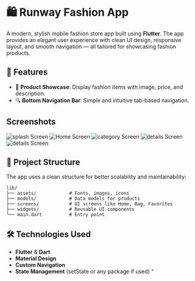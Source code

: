 # 🛍️ Runway Fashion App

A modern, stylish mobile fashion store app built using **Flutter**. The app provides an elegant user experience with clean UI design, responsive layout, and smooth navigation — all tailored for showcasing fashion products.

## 📱 Features

- 🧥 **Product Showcase**: Display fashion items with image, price, and description.
- 🔍 **Bottom Navigation Bar**: Simple and intuitive tab-based navigation.

## Screenshots

![splash Screen](assets/screenShots/splash.png)
![Home Screen](assets/screenShots/home.png)
![category Screen](assets/screenShots/category.png)
![details Screen](assets/screenShots/details.png)
![details Screen](assets/screenShots/moreDetails.png)

## 📂 Project Structure

The app uses a clean structure for better scalability and maintainability:

```
lib/
├── assets/            # Fonts, images, icons
├── models/            # Data models for products
├── screens/           # UI screens like Home, Bag, Favorites
├── widgets/           # Reusable UI components
└── main.dart          # Entry point
```

## 🛠️ Technologies Used

- **Flutter** & **Dart**
- **Material Design**
- **Custom Navigation**
- **State Management** (setState or any package if used)
"